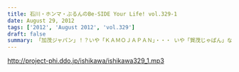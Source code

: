 ```yaml
---
title: 石川・ホンマ・ぶるんのBe-SIDE Your Life! vol.329-1
date: August 29, 2012
tags: ['2012', 'August 2012', 'vol.329']
draft: false
summary: 「加茂ジャパン」！？いや「ＫＡＭＯＪＡＰＡＮ」・・・ いや「賀茂じゃぱん」なんですっ！！！ってどんなオープニングなんだぁ！っていうお話も盛りだくさん。ＮＡＭＡＥ
---
```


http://project-phi.ddo.jp/ishikawa/ishikawa329_1.mp3